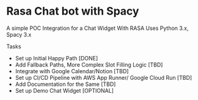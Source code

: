# Rasa Chat bot with Spacy
A simple  POC Integration for a Chat Widget With RASA
Uses Python 3.x, Spacy 3.x

Tasks
- Set up Initial Happy Path [DONE]
- Add Fallback Paths, More Complex Slot Filling Logic [TBD]
- Integrate with Google Calendar/Notion [TBD]
- Set up CI/CD Pipeline with AWS App Runner/ Google Cloud Run [TBD]
- Add Documentation for the Same [TBD]
- Set up Demo Chat Widget [OPTIONAL]
